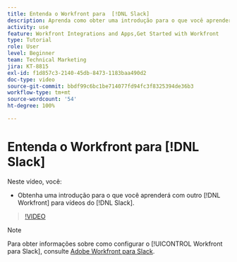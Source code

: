 ```yaml
---
title: Entenda o Workfront para  [!DNL Slack]
description: Aprenda como obter uma introdução para o que você aprenderá com outro  [!DNL Workfront]  para vídeos do Slack.
activity: use
feature: Workfront Integrations and Apps,Get Started with Workfront
type: Tutorial
role: User
level: Beginner
team: Technical Marketing
jira: KT-8815
exl-id: f1d857c3-2140-45db-8473-1183baa490d2
doc-type: video
source-git-commit: bbdf99c6bc1be714077fd94fc3f8325394de36b3
workflow-type: tm+mt
source-wordcount: '54'
ht-degree: 100%

---
```


# Entenda o Workfront para [!DNL Slack]

Neste vídeo, você:

* Obtenha uma introdução para o que você aprenderá com outro [!DNL Workfront] para vídeos do [!DNL Slack].

>[!VIDEO](https://video.tv.adobe.com/v/335116/?quality=12&learn=on&enablevpops=1)

>[!NOTE]
>
>Para obter informações sobre como configurar o [!UICONTROL Workfront para Slack], consulte [Adobe Workfront para Slack](https://experienceleague.adobe.com/docs/workfront/using/adobe-workfront-integrations/workfront-for-slack/use-workfront-for-slack.html?lang=pt-BR).

